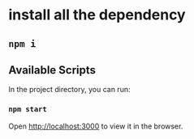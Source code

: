 # install all the dependency 

## `npm i`

## Available Scripts

In the project directory, you can run:

### `npm start`


Open [http://localhost:3000](http://localhost:3000) to view it in the browser.

